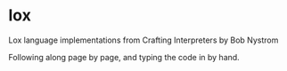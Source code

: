 # lox
Lox language implementations from Crafting Interpreters by Bob Nystrom

Following along page by page, and typing the code in by hand.
